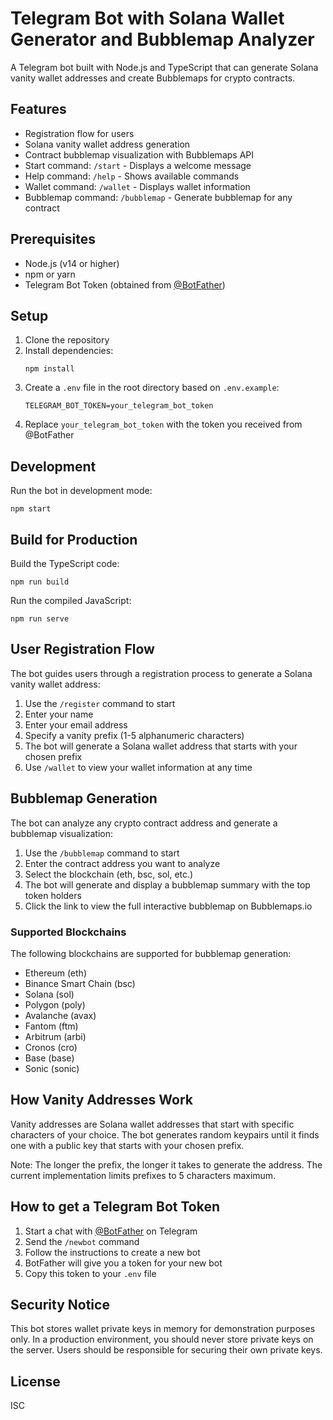 # Telegram Bot with Solana Wallet Generator and Bubblemap Analyzer

A Telegram bot built with Node.js and TypeScript that can generate Solana vanity wallet addresses and create Bubblemaps for crypto contracts.

## Features

- Registration flow for users
- Solana vanity wallet address generation
- Contract bubblemap visualization with Bubblemaps API
- Start command: `/start` - Displays a welcome message
- Help command: `/help` - Shows available commands
- Wallet command: `/wallet` - Displays wallet information
- Bubblemap command: `/bubblemap` - Generate bubblemap for any contract

## Prerequisites

- Node.js (v14 or higher)
- npm or yarn
- Telegram Bot Token (obtained from [@BotFather](https://t.me/BotFather))

## Setup

1. Clone the repository
2. Install dependencies:
   ```
   npm install
   ```
3. Create a `.env` file in the root directory based on `.env.example`:
   ```
   TELEGRAM_BOT_TOKEN=your_telegram_bot_token
   ```
4. Replace `your_telegram_bot_token` with the token you received from @BotFather

## Development

Run the bot in development mode:

```
npm start
```

## Build for Production

Build the TypeScript code:

```
npm run build
```

Run the compiled JavaScript:

```
npm run serve
```

## User Registration Flow

The bot guides users through a registration process to generate a Solana vanity wallet address:

1. Use the `/register` command to start
2. Enter your name
3. Enter your email address
4. Specify a vanity prefix (1-5 alphanumeric characters)
5. The bot will generate a Solana wallet address that starts with your chosen prefix
6. Use `/wallet` to view your wallet information at any time

## Bubblemap Generation

The bot can analyze any crypto contract address and generate a bubblemap visualization:

1. Use the `/bubblemap` command to start
2. Enter the contract address you want to analyze
3. Select the blockchain (eth, bsc, sol, etc.)
4. The bot will generate and display a bubblemap summary with the top token holders
5. Click the link to view the full interactive bubblemap on Bubblemaps.io

### Supported Blockchains

The following blockchains are supported for bubblemap generation:
- Ethereum (eth)
- Binance Smart Chain (bsc)
- Solana (sol)
- Polygon (poly)
- Avalanche (avax)
- Fantom (ftm)
- Arbitrum (arbi)
- Cronos (cro)
- Base (base)
- Sonic (sonic)

## How Vanity Addresses Work

Vanity addresses are Solana wallet addresses that start with specific characters of your choice. The bot generates random keypairs until it finds one with a public key that starts with your chosen prefix.

Note: The longer the prefix, the longer it takes to generate the address. The current implementation limits prefixes to 5 characters maximum.

## How to get a Telegram Bot Token

1. Start a chat with [@BotFather](https://t.me/BotFather) on Telegram
2. Send the `/newbot` command
3. Follow the instructions to create a new bot
4. BotFather will give you a token for your new bot
5. Copy this token to your `.env` file

## Security Notice

This bot stores wallet private keys in memory for demonstration purposes only. In a production environment, you should never store private keys on the server. Users should be responsible for securing their own private keys.

## License

ISC 